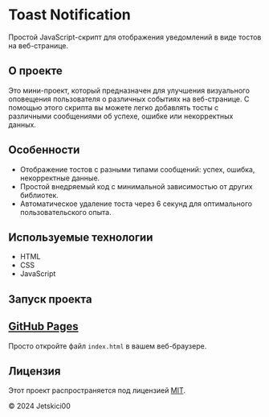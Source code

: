 # Toast Notification

Простой JavaScript-скрипт для отображения уведомлений в виде тостов на веб-странице.

## О проекте

Это мини-проект, который предназначен для улучшения визуального оповещения пользователя о различных событиях на веб-странице. С помощью этого скрипта вы можете легко добавлять тосты с различными сообщениями об успехе, ошибке или некорректных данных.

## Особенности

- Отображение тостов с разными типами сообщений: успех, ошибка, некорректные данные.
- Простой внедряемый код с минимальной зависимостью от других библиотек.
- Автоматическое удаление тоста через 6 секунд для оптимального пользовательского опыта.

## Используемые технологии

- HTML
- CSS
- JavaScript

## Запуск проекта

## [GitHub Pages](https://jetskici00.github.io/toastNotification/)
Просто откройте файл `index.html` в вашем веб-браузере.

## Лицензия

Этот проект распространяется под лицензией [MIT](LICENSE).

© 2024 Jetskici00
